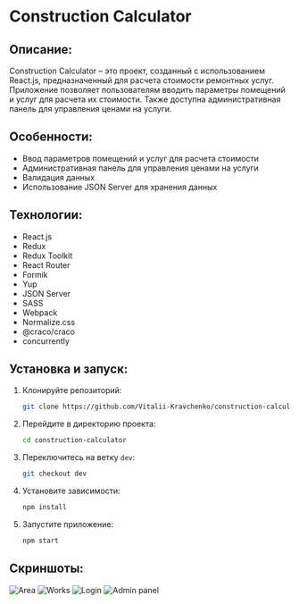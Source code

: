# Construction Calculator

## Описание:

Construction Calculator – это проект, созданный с использованием React.js, предназначенный для расчета стоимости ремонтных услуг. Приложение позволяет пользователям вводить параметры помещений и услуг для расчета их стоимости. Также доступна административная панель для управления ценами на услуги.

## Особенности:
- Ввод параметров помещений и услуг для расчета стоимости
- Административная панель для управления ценами на услуги
- Валидация данных
- Использование JSON Server для хранения данных

## Технологии:
- React.js
- Redux
- Redux Toolkit
- React Router
- Formik
- Yup
- JSON Server
- SASS
- Webpack
- Normalize.css
- @craco/craco
- concurrently

## Установка и запуск:

1. Клонируйте репозиторий:
    ```sh
    git clone https://github.com/Vitalii-Kravchenko/construction-calculator.git
    ```
2. Перейдите в директорию проекта:
    ```sh
    cd construction-calculator
    ```
3. Переключитесь на ветку `dev`:
    ```sh
    git checkout dev
    ```
4. Установите зависимости:
    ```sh
    npm install
    ```
5. Запустите приложение:
    ```sh
    npm start
    ```

## Скриншоты:

![Area](https://github.com/user-attachments/assets/4771484f-76ec-4f6f-879f-eb0add8d7f74)
![Works](https://github.com/user-attachments/assets/fcd5a1e5-5696-414d-931b-d290883c1bfa)
![Login](https://github.com/user-attachments/assets/539fae0f-e6f0-4933-a62b-5a445e3936c8)
![Admin panel](https://github.com/user-attachments/assets/d0cc3bd9-adae-48ac-9067-de1221ed939f)
